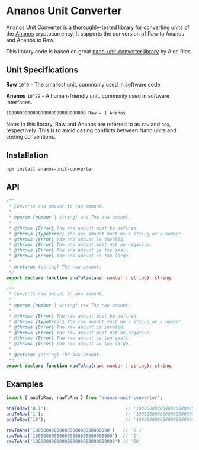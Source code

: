 # Ananos Unit Converter

Ananos Unit Converter is a thoroughly-tested library for converting units of the [Ananos](https://ananos.cc/) cryptocurrency. It supports the conversion of Raw to Ananos and Ananos to Raw.

This library code is based on great [nano-unit-converter library](https://github.com/alecrios/nano-unit-converter) by Alec Rios. 

## Unit Specifications

**Raw** `10^0` - The smallest unit, commonly used in software code.

**Ananos** `10^29` - A human-friendly unit, commonly used in software interfaces.

```
100000000000000000000000000000 Raw = 1 Ananos
```

Note: In this library, Raw and Ananos are referred to as `raw` and `ana`, respectively. This is to avoid casing conflicts between Nano units and coding conventions.

## Installation

```
npm install ananos-unit-converter
```

## API

``` ts
/**
 * Converts ana amount to raw amount.
 *
 * @param {number | string} ana The ana amount.
 *
 * @throws {Error} The ana amount must be defined.
 * @throws {TypeError} The ana amount must be a string or a number.
 * @throws {Error} The ana amount is invalid.
 * @throws {Error} The ana amount must not be negative.
 * @throws {Error} The ana amount is too small.
 * @throws {Error} The ana amount is too large.
 *
 * @returns {string} The raw amount.
 */
export declare function anaToRaw(ana: number | string): string;
```

``` ts
/**
 * Converts raw amount to ana amount.
 *
 * @param {number | string} raw The raw amount.
 *
 * @throws {Error} The raw amount must be defined.
 * @throws {TypeError} The raw amount must be a string or a number.
 * @throws {Error} The raw amount is invalid.
 * @throws {Error} The raw amount must not be negative.
 * @throws {Error} The raw amount is too small.
 * @throws {Error} The raw amount is too large.
 *
 * @returns {string} The ana amount.
 */
export declare function rawToAna(raw: number | string): string;
```

## Examples

```js
import { anaToRaw, rawToAna } from 'ananos-unit-converter';

anaToRaw('0.1');                             // '10000000000000000000000000000'
anaToRaw('1');                               // '100000000000000000000000000000'
anaToRaw('10');                              // '1000000000000000000000000000000'

rawToAna('10000000000000000000000000000')   // '0.1'
rawToAna('100000000000000000000000000000')  // '1'
rawToAna('1000000000000000000000000000000') // '10'
```
